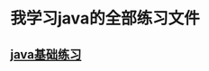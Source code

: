 # 我学习java的全部练习文件

## [java基础练习](https://github.com/Anthony-Dong/javapractice/tree/master/JavaSeBasics)